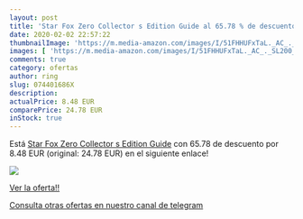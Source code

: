 ```yaml
---
layout: post
title: 'Star Fox Zero Collector s Edition Guide al 65.78 % de descuento'
date: 2020-02-02 22:57:22
thumbnailImage: 'https://m.media-amazon.com/images/I/51FHHUFxTaL._AC_._SL200_.jpg'
images: [ 'https://m.media-amazon.com/images/I/51FHHUFxTaL._AC_._SL200_.jpg' ]
comments: true
category: ofertas
author: ring
slug: 074401686X
description:
actualPrice: 8.48 EUR
comparePrice: 24.78 EUR
inStock: true
---
```


Está [Star Fox Zero Collector s Edition Guide](https://www.amazon.com/dp/074401686X/?tag=redken08-20) con 65.78 de descuento por 8.48 EUR (original: 24.78 EUR) en el siguiente enlace!

[![](https://m.media-amazon.com/images/I/51FHHUFxTaL._AC_._SL200_.jpg)](https://www.amazon.com/dp/074401686X/?tag=redken08-20)

[Ver la oferta!!](https://www.amazon.com/dp/074401686X/?tag=redken08-20)

[Consulta otras ofertas en nuestro canal de telegram](https://t.me/s/ofertas25)

